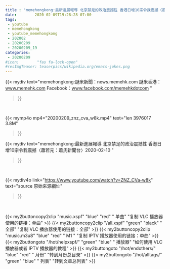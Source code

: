 ```yaml
---
title : "memehongkong:最新進展報導 北京禁足的政治震撼性 香港日增10宗令我震撼〈蕭若元：蕭氏新聞台〉2020-02-10 "
date:        2020-02-09T19:28:28-07:00
tags:
 - youtube
 - memehongkong
 - youtube_memehongkong
 - 202002
 - 20200209
 - 20200209_19
categories:
 - 20200209
#icon:        "fas fa-lock-open"
#resImgTeaser: teaserpics/wikipedia.org/emacs-jokes.png
---
```


{{< mydiv text="memehongkong:謎米新聞：news.memehk.com 謎米香港： www.memehk.com Facebook：www.facebook.com/memehkdotcom "
>}}
<br>


{{< mymp4o mp4="20200209_znz_cva_w8k.mp4"
text="len 3976017    3.8M"
>}}


{{< mydiv text="memehongkong:最新進展報導 北京禁足的政治震撼性 香港日增10宗令我震撼〈蕭若元：蕭氏新聞台〉2020-02-10 "
>}}
<br>

{{< mydiv4o link="https://www.youtube.com/watch?v=ZNZ_CVa-w8k"
text="source 原始來源網址"
>}}


<br>



{{< my2buttoncopy2clip "music.xspf"        "blue"   "red"    " 单曲"  "复制 VLC 播放器使用的链接：单曲" >}} {{< my2buttoncopy2clip "/all.xspf"         "green"  "black"  " 全部"  "复制 VLC 播放器使用的链接：全部" >}} {{< my2buttoncopy2clip "music.m3u8"        "blue"   "red"    " M1 "    "复制 IPTV 播放器使用的链接：单曲" >}} {{< my2buttongoto      "/hot/helpxspf/"    "green"  "blue"   " 播放器" "如何使用 VLC 播放器或者 IPTV 播放器的教程" >}} {{< my2buttongoto      "/hot/endothers/"   "blue"   "red"    " 月份"   "转到月份总目录" >}} {{< my2buttongoto      "/hot/alltags/"     "green"  "blue"   " 列表"   "转到文章总列表" >}} 
